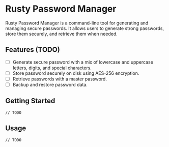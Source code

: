 # Rusty Password Manager

Rusty Password Manager is a command-line tool for generating and managing secure passwords. It allows users to generate strong passwords, store them securely, and retrieve them when needed.

## Features (TODO)
- [ ] Generate secure password with a mix of lowercase and uppercase letters, digits, and special characters.
- [ ] Store password securely on disk using AES-256 encryption.
- [ ] Retrieve passwords with a master password.
- [ ] Backup and restore password data.

## Getting Started
```
// TODO
```

## Usage
```
// TODO
```